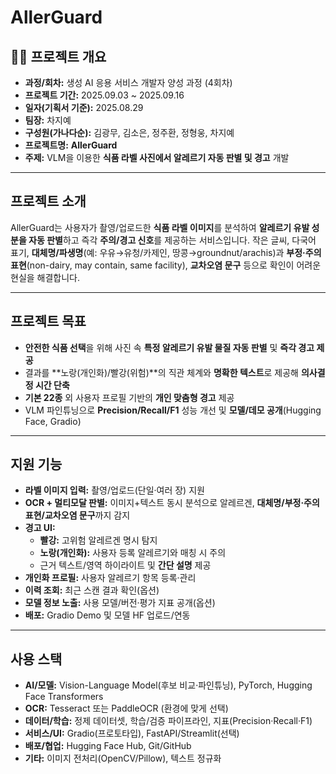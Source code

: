# AllerGuard

## ☝🏻 프로젝트 개요
- **과정/회차:** 생성 AI 응용 서비스 개발자 양성 과정 (4회차)
- **프로젝트 기간:** 2025.09.03 ~ 2025.09.16
- **일자(기획서 기준):** 2025.08.29
- **팀장:** 차지예
- **구성원(가나다순):** 김광무, 김소은, 정주환, 정형웅, 차지예
- **프로젝트명:** **AllerGuard**
- **주제:** VLM을 이용한 **식품 라벨 사진에서 알레르기 자동 판별 및 경고** 개발

---

## 프로젝트 소개
AllerGuard는 사용자가 촬영/업로드한 **식품 라벨 이미지**를 분석하여 **알레르기 유발 성분을 자동 판별**하고 즉각 **주의/경고 신호**를 제공하는 서비스입니다. 작은 글씨, 다국어 표기, **대체명/파생명**(예: 우유→유청/카제인, 땅콩→groundnut/arachis)과 **부정·주의 표현**(non-dairy, may contain, same facility), **교차오염 문구** 등으로 확인이 어려운 현실을 해결합니다.

---

## 프로젝트 목표
- **안전한 식품 선택**을 위해 사진 속 **특정 알레르기 유발 물질 자동 판별** 및 **즉각 경고 제공**
- 결과를 **노랑(개인화)/빨강(위험)**의 직관 체계와 **명확한 텍스트**로 제공해 **의사결정 시간 단축**
- **기본 22종** 외 사용자 프로필 기반의 **개인 맞춤형 경고** 제공
- VLM 파인튜닝으로 **Precision/Recall/F1** 성능 개선 및 **모델/데모 공개**(Hugging Face, Gradio)

---

## 지원 기능
- **라벨 이미지 입력:** 촬영/업로드(단일·여러 장) 지원
- **OCR + 멀티모달 판별:** 이미지+텍스트 동시 분석으로 알레르겐, **대체명/부정·주의 표현/교차오염 문구**까지 감지
- **경고 UI:**
  - **빨강:** 고위험 알레르겐 명시 탐지
  - **노랑(개인화):** 사용자 등록 알레르기와 매칭 시 주의
  - 근거 텍스트/영역 하이라이트 및 **간단 설명** 제공
- **개인화 프로필:** 사용자 알레르기 항목 등록·관리
- **이력 조회:** 최근 스캔 결과 확인(옵션)
- **모델 정보 노출:** 사용 모델/버전·평가 지표 공개(옵션)
- **배포:** Gradio Demo 및 모델 HF 업로드/연동

---

## 사용 스택
- **AI/모델:** Vision-Language Model(후보 비교·파인튜닝), PyTorch, Hugging Face Transformers
- **OCR:** Tesseract 또는 PaddleOCR (환경에 맞게 선택)
- **데이터/학습:** 정제 데이터셋, 학습/검증 파이프라인, 지표(Precision·Recall·F1)
- **서비스/UI:** Gradio(프로토타입), FastAPI/Streamlit(선택)
- **배포/협업:** Hugging Face Hub, Git/GitHub
- **기타:** 이미지 전처리(OpenCV/Pillow), 텍스트 정규화
